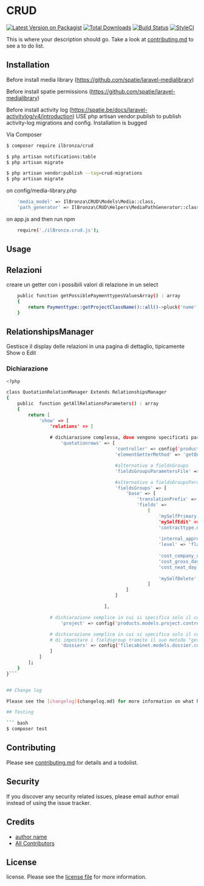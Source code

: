# CRUD

[![Latest Version on Packagist][ico-version]][link-packagist]
[![Total Downloads][ico-downloads]][link-downloads]
[![Build Status][ico-travis]][link-travis]
[![StyleCI][ico-styleci]][link-styleci]

This is where your description should go. Take a look at [contributing.md](contributing.md) to see a to do list.

## Installation

Before install media library 
(https://github.com/spatie/laravel-medialibrary)

Before install spatie permissions 
(https://github.com/spatie/laravel-medialibrary)

Before install activity log 
(https://spatie.be/docs/laravel-activitylog/v4/introduction)
USE php artisan vendor:publish to publish activity-log migrations and config. Installation is bugged

Via Composer

``` bash
$ composer require ilbronza/crud
```

``` bash
$ php artisan notifications:table
$ php artisan migrate

$ php artisan vendor:publish --tag=crud-migrations
$ php artisan migrate
```

on config/media-library.php

``` bash
    'media_model' => IlBronza\CRUD\Models\Media::class,
    'path_generator' => IlBronza\CRUD\Helpers\MediaPathGenerator::class,
```

on app.js
and then run npm

``` bash
	require('./ilBronza.crud.js');
```



## Usage

## Relazioni

creare un getter con i possibili valori di relazione in un select
``` bash
	public function getPossiblePaymenttypesValuesArray() : array
	{
		return Paymenttype::getProjectClassName()::all()->pluck('name', 'id')->toArray();
	}
```

## RelationshipsManager

Gestisce il display delle relazioni in una pagina di dettaglio, tipicamente Show o Edit

### Dichiarazione

``` bash
<?php

class QuotationRelationManager Extends RelationshipsManager
{
	public  function getAllRelationsParameters() : array
	{
		return [
			'show' => [
				'relations' => [
				
				# dichiarazione complessa, dove vengono specificati parametri aggiuntivi oltre al controller
				    'quotationrows' => [
                                        'controller' => config('products.models.quotationrow.controllers.index'),
                                        'elementGetterMethod' => 'getQuotationrowsForShowRelation',

                                        #alternativo a fieldsGroups
                                        'fieldsGroupsParametersFile' => config('products.models.quotationrow.fieldsGroupsFiles.byQuotation'),

                                        #alternativo a fieldsGroupsParametersFile
                                        'fieldsGroups' => [
                                            'base' => [
                                                'translationPrefix' => 'operators::fields',
                                                'fields' =>
                                                    [
                                                        'mySelfPrimary' => 'primary',
                                                        'mySelfEdit' => 'links.edit',
                                                        'contracttype.name' => 'flat',
                            
                                                        'internal_approval_rating' => 'flat',
                                                        'level' => 'flat',
                            
                                                        'cost_company_day' => 'flat',
                                                        'cost_gross_day' => 'flat',
                                                        'cost_neat_day' => 'flat',
                            
                                                        'mySelfDelete' => 'links.delete'
                                                    ]
                                            ]
                                        ]

                                    ],

				# dichiarazione semplice in cui si specifica solo il controller di Show
					'project' => config('products.models.project.controllers.show'),

				# dichiarazione semplice in cui si specifica solo il controller di Index, che si occupa
				# di impostare i fieldsgroup tramite il suo metodo "getRelatedFieldsArray"
					'dossiers' => config('filecabinet.models.dossier.controllers.index'),
				]
			]
		];
	}
}```


## Change log

Please see the [changelog](changelog.md) for more information on what has changed recently.

## Testing

``` bash
$ composer test
```

## Contributing

Please see [contributing.md](contributing.md) for details and a todolist.

## Security

If you discover any security related issues, please email author email instead of using the issue tracker.

## Credits

- [author name][link-author]
- [All Contributors][link-contributors]

## License

license. Please see the [license file](license.md) for more information.

[ico-version]: https://img.shields.io/packagist/v/ilbronza/crud.svg?style=flat-square
[ico-downloads]: https://img.shields.io/packagist/dt/ilbronza/crud.svg?style=flat-square
[ico-travis]: https://img.shields.io/travis/ilbronza/crud/master.svg?style=flat-square
[ico-styleci]: https://styleci.io/repos/12345678/shield

[link-packagist]: https://packagist.org/packages/ilbronza/crud
[link-downloads]: https://packagist.org/packages/ilbronza/crud
[link-travis]: https://travis-ci.org/ilbronza/crud
[link-styleci]: https://styleci.io/repos/12345678
[link-author]: https://github.com/ilbronza
[link-contributors]: ../../contributors
